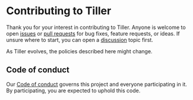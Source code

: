 # Contributing to Tiller

Thank you for your interest in contributing to Tiller. Anyone is welcome to open [issues](https://github.com/croz-ltd/tiller/issues) or
[pull requests](https://github.com/croz-ltd/tiller/pulls) for bug fixes, feature requests, or ideas. If unsure where to start, you can open a
[discussion](https://github.com/croz-ltd/tiller/discussions) topic first.

As Tiller evolves, the policies described here might change.

## Code of conduct

Our [Code of conduct](./CODE_OF_CONDUCT.md) governs this project and everyone participating in it. By participating, you are expected to uphold this code.

